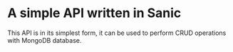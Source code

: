 # A simple API written in Sanic
This API is in its simplest form, it can be used to perform CRUD operations with MongoDB
database.